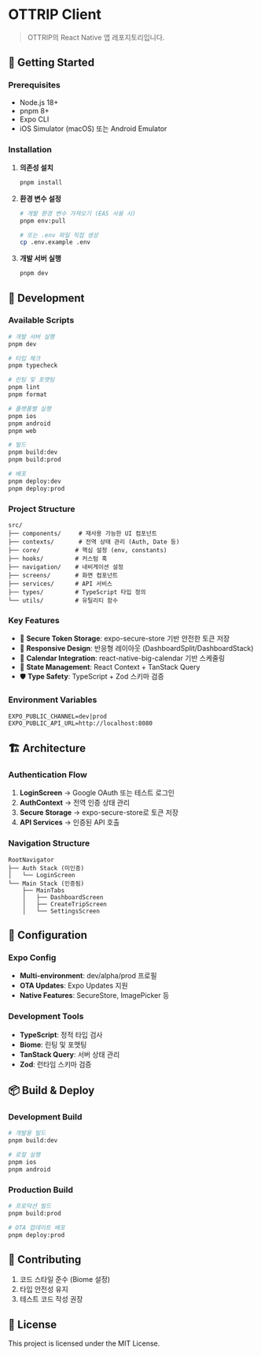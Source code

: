 # OTTRIP Client

> OTTRIP의 React Native 앱 레포지토리입니다.

## 🚀 Getting Started

### Prerequisites

- Node.js 18+ 
- pnpm 8+
- Expo CLI
- iOS Simulator (macOS) 또는 Android Emulator

### Installation

1. **의존성 설치**
   ```bash
   pnpm install
   ```

2. **환경 변수 설정**
   ```bash
   # 개발 환경 변수 가져오기 (EAS 사용 시)
   pnpm env:pull
   
   # 또는 .env 파일 직접 생성
   cp .env.example .env
   ```

3. **개발 서버 실행**
   ```bash
   pnpm dev
   ```

## 📱 Development

### Available Scripts

```bash
# 개발 서버 실행
pnpm dev

# 타입 체크
pnpm typecheck

# 린팅 및 포맷팅
pnpm lint
pnpm format

# 플랫폼별 실행
pnpm ios
pnpm android
pnpm web

# 빌드
pnpm build:dev
pnpm build:prod

# 배포
pnpm deploy:dev
pnpm deploy:prod
```

### Project Structure

```
src/
├── components/     # 재사용 가능한 UI 컴포넌트
├── contexts/       # 전역 상태 관리 (Auth, Date 등)
├── core/          # 핵심 설정 (env, constants)
├── hooks/         # 커스텀 훅
├── navigation/    # 네비게이션 설정
├── screens/       # 화면 컴포넌트
├── services/      # API 서비스
├── types/         # TypeScript 타입 정의
└── utils/         # 유틸리티 함수
```

### Key Features

- 🔐 **Secure Token Storage**: expo-secure-store 기반 안전한 토큰 저장
- 🎨 **Responsive Design**: 반응형 레이아웃 (DashboardSplit/DashboardStack)
- 📅 **Calendar Integration**: react-native-big-calendar 기반 스케줄링
- 🔄 **State Management**: React Context + TanStack Query
- 🛡️ **Type Safety**: TypeScript + Zod 스키마 검증

### Environment Variables

```env
EXPO_PUBLIC_CHANNEL=dev|prod
EXPO_PUBLIC_API_URL=http://localhost:8080
```

## 🏗️ Architecture

### Authentication Flow

1. **LoginScreen** → Google OAuth 또는 테스트 로그인
2. **AuthContext** → 전역 인증 상태 관리
3. **Secure Storage** → expo-secure-store로 토큰 저장
4. **API Services** → 인증된 API 호출

### Navigation Structure

```
RootNavigator
├── Auth Stack (미인증)
│   └── LoginScreen
└── Main Stack (인증됨)
    ├── MainTabs
    │   ├── DashboardScreen
    │   ├── CreateTripScreen
    │   └── SettingsScreen
```

## 🔧 Configuration

### Expo Config

- **Multi-environment**: dev/alpha/prod 프로필
- **OTA Updates**: Expo Updates 지원
- **Native Features**: SecureStore, ImagePicker 등

### Development Tools

- **TypeScript**: 정적 타입 검사
- **Biome**: 린팅 및 포맷팅
- **TanStack Query**: 서버 상태 관리
- **Zod**: 런타임 스키마 검증

## 📦 Build & Deploy

### Development Build

```bash
# 개발용 빌드
pnpm build:dev

# 로컬 실행
pnpm ios
pnpm android
```

### Production Build

```bash
# 프로덕션 빌드
pnpm build:prod

# OTA 업데이트 배포
pnpm deploy:prod
```

## 🤝 Contributing

1. 코드 스타일 준수 (Biome 설정)
2. 타입 안전성 유지
3. 테스트 코드 작성 권장

## 📄 License

This project is licensed under the MIT License. 